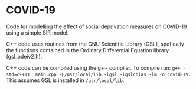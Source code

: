 # COVID-19
Code for modelling the effect of social deprivation measures on COVID-19 using a simple SIR model.

C++ code uses routines from the GNU Scientific Library (GSL), spefically the functions contained in the Ordinary Differential Equation library (gsl_odeiv2.h).

C++ code can be compiled using the g++ compiler.
To compile run: `g++ -std=c++11  main.cpp -L/usr/local/lib -lgsl -lgslcblas -lm -o covid-19`.
This assumes GSL is installed in `/usr/local/lib`.
